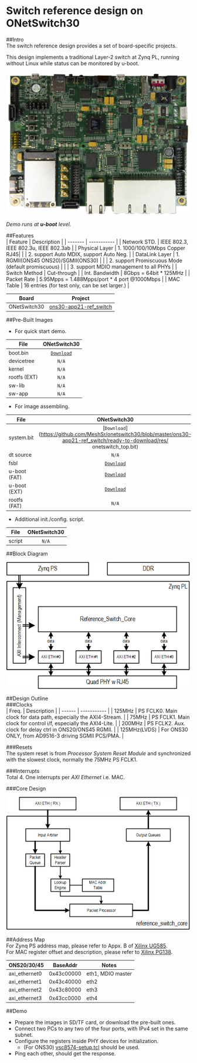 # Switch reference design on ONetSwitch30

##Intro  
The switch reference design provides a set of board-specific projects.  

This design implements a traditional Layer-2 switch at Zynq PL, running without Linux while status can be monitored by u-boot.  

![](../images/top.jpg)

_Demo runs at **u-boot** level._  

##Features  
| Feature | Description |
| ------- | ----------- |
| Network STD.    | IEEE 802.3, IEEE 802.3u, IEEE 802.3ab |
| Physical Layer  | 1. 1000/100/10Mbps Copper RJ45|
|                 | 2. support Auto MDIX, support Auto Neg. |
| DataLink Layer  | 1. RGMII(ONS45 ONS20)/SGMII(ONS30) |
|                 | 2. support Promiscuous Mode (default promiscuous) |
|                 | 3. support MDIO management to all PHYs |
| Switch Method   | Cut-through |
| Int. Bandwidth  | 8Gbps = 64bit * 125MHz |
| Packet Rate     | 5.95Mpps = 1.488Mpps/port * 4 port @1000Mbps |
| MAC Table       | 16 entries (for test only, can be set larger.) |

| Board | Project |
| ----- | ------- |
|ONetSwitch30|[ons30-app21-ref_switch](https://github.com/MeshSr/onetswitch30/tree/master/ons30-app21-ref_switch)|

##Pre-Built Images
* For quick start demo.

| File         | ONetSwitch30 |
| ----         |:------------:|
| boot.bin     |[`Download`](https://github.com/MeshSr/onetswitch30/blob/master/ons30-app21-ref_switch/ready-to-download/boot.bin)
| devicetree   | `N/A` | 
| kernel       | `N/A` | 
| rootfs (EXT) | `N/A` | 
| sw-lib       | `N/A` | 
| sw-app       | `N/A` | 

* For image assembling.

| File         | ONetSwitch30 | 
| ----         |:------------:|
| system.bit   |[`Download`](https://github.com/MeshSr/onetswitch30/blob/master/ons30-app21-ref_switch/ready-to-download/res/           onetswitch_top.bit) |
| dt source    | `N/A` | 
| fsbl         |[`Download`](https://github.com/MeshSr/common-bin/blob/master/fsbl/fsbl-ons30.elf) |
| u-boot (FAT) |[`Download`](https://github.com/MeshSr/common-bin/blob/master/u-boot/u-boot-ons30-ram.elf) |
| u-boot (EXT) |[`Download`](https://github.com/MeshSr/common-bin/blob/master/u-boot/u-boot-ons30-ext.elf) |
| rootfs (FAT) | `N/A` | 

* Additional init./config. script.

| File         | ONetSwitch30 | 
| ----         |:------------:|
| script       | `N/A` |[`Download`](https://github.com/MeshSr/onetswitch30/blob/master/ons30-app21-ref_switch/ready-to-download/res/   vsc8574-setup.tcl) |


##Block Diagram  

![](../images/app-demo/ons-l2sw-blockdiag.png)  

##Design Outline  
###Clocks  
| Freq.  | Description |
| ------ | ----------- |
| 125MHz | PS FCLK0. Main clock for data path, especially the AXI4-Stream. |
| 75MHz  | PS FCLK1. Main clock for control i/f, especially the AXI4-Lite. |
| 200MHz | PS FCLK2. Aux. clock for delay ctrl in ONS20/ONS45 RGMII. |
| 125MHz(LVDS) | For ONS30 ONLY, from AD9516-3 driving SGMII PCS/PMA. |

###Resets  
The system reset is from _Processor System Reset Module_ and synchronized with the slowest clock, normally the 75MHz PS FCLK1.  

###Interrupts  
Total 4. One interrupts per _AXI Ethernet_ i.e. MAC.

###Core Design  

![](../images/app-demo/ons-l2sw-core.png)  

##Address Map  
For Zynq PS address map, please refer to Appx. B of [Xilinx UG585](#).  
For MAC register offset and description, please refer to [Xilinx PG138](#).  

| ONS20/30/45   | BaseAddr   | Notes |
| -----------   | --------   | ----- |
| axi_ethernet0 | 0x43c00000 | eth1, MDIO master |
| axi_ethernet1 | 0x43c40000 | eth2 |
| axi_ethernet2 | 0x43c80000 | eth3 |
| axi_ethernet3 | 0x43cc0000 | eth4 |

##Demo  
* Prepare the images in SD/TF card, or download the pre-built ones.
* Connect two PCs to any two of the four ports, with IPv4 set in the same subnet.  
* Configure the registers inside PHY devices for initialization.  
  * (For ONS30) [vsc8574-setup.tcl](https://github.com/MeshSr/onetswitch30/blob/master/ons30-app21-ref_switch/ready-to-download/res/vsc8574-setup.tcl) should be used.  
* Ping each other, should get the response.
